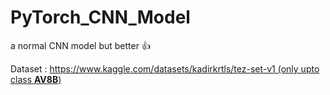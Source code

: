 # PyTorch_CNN_Model
a normal CNN model but better 👍

Dataset : [https://www.kaggle.com/datasets/kadirkrtls/tez-set-v1
(only upto class <b>AV8B</b>)
](https://www.kaggle.com/datasets/fareselmenshawii/human-dataset)
